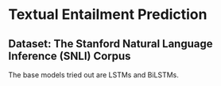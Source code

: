 # Textual Entailment Prediction  
## Dataset: The Stanford Natural Language Inference (SNLI) Corpus

The base models tried out are LSTMs and BiLSTMs.
